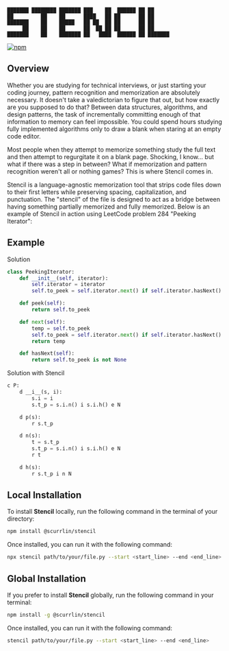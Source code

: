 ```

███████ ████████ ███████ ███    ██  ██████ ██ ██      
██         ██    ██      ████   ██ ██      ██ ██      
███████    ██    █████   ██ ██  ██ ██      ██ ██      
     ██    ██    ██      ██  ██ ██ ██      ██ ██      
███████    ██    ███████ ██   ████  ██████ ██ ███████ 

```

[![npm](https://img.shields.io/npm/dt/%40scurrlin%2Fstencil?style=flat&color=blue)](https://www.npmjs.com/package/@scurrlin/stencil)

## Overview

Whether you are studying for technical interviews, or just starting your coding journey, pattern recognition and memorization are absolutely necessary. It doesn't take a valedictorian to figure that out, but how exactly are you supposed to do that? Between data structures, algorithms, and design patterns, the task of incrementally committing enough of that information to memory can feel impossible. You could spend hours studying fully implemented algorithms only to draw a blank when staring at an empty code editor.

Most people when they attempt to memorize something study the full text and then attempt to regurgitate it on a blank page. Shocking, I know... but what if there was a step in between? What if memorization and pattern recognition weren't all or nothing games? This is where Stencil comes in.

Stencil is a language-agnostic memorization tool that strips code files down to their first letters while preserving spacing, capitalization, and punctuation. The "stencil" of the file is designed to act as a bridge between having something partially memorized and fully memorized. Below is an example of Stencil in action using LeetCode problem 284 "Peeking Iterator":

## Example

Solution

```python
class PeekingIterator:
    def __init__(self, iterator):
        self.iterator = iterator
        self.to_peek = self.iterator.next() if self.iterator.hasNext() else None

    def peek(self):
        return self.to_peek

    def next(self):
        temp = self.to_peek
        self.to_peek = self.iterator.next() if self.iterator.hasNext() else None
        return temp

    def hasNext(self):
        return self.to_peek is not None
```

Solution with Stencil

```python
c P:
    d __i__(s, i):
        s.i = i
        s.t_p = s.i.n() i s.i.h() e N

    d p(s):
        r s.t_p

    d n(s):
        t = s.t_p
        s.t_p = s.i.n() i s.i.h() e N
        r t

    d h(s):
        r s.t_p i n N
```

## Local Installation

To install **Stencil** locally, run the following command in the terminal of your directory:

```bash
npm install @scurrlin/stencil
```

Once installed, you can run it with the following command:

```bash
npx stencil path/to/your/file.py --start <start_line> --end <end_line>
```

## Global Installation

If you prefer to install **Stencil** globally, run the following command in your terminal:

```bash
npm install -g @scurrlin/stencil
```

Once installed, you can run it with the following command:

```bash
stencil path/to/your/file.py --start <start_line> --end <end_line>
```